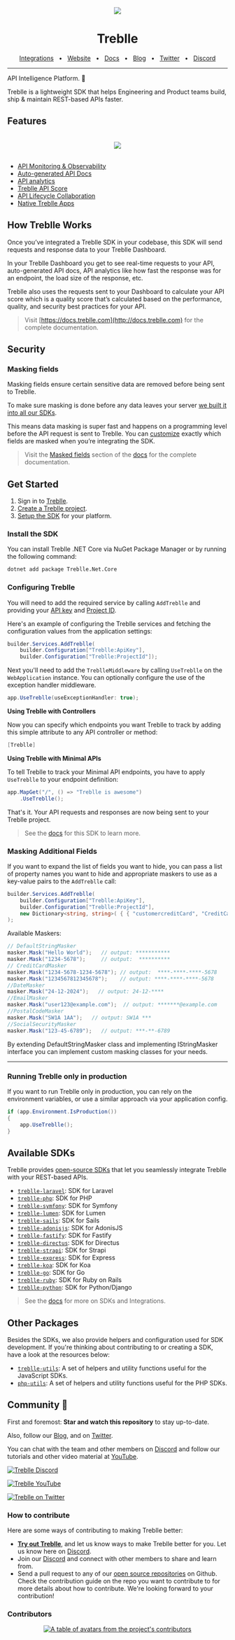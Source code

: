 <div align="center">
  <img src="https://github.com/user-attachments/assets/2c6cafdf-3b1d-4938-8f7a-5feac9c68404"/>
</div>
<div align="center">

# Treblle

<a href="https://docs.treblle.com/en/integrations" target="_blank">Integrations</a>
<span>&nbsp;&nbsp;•&nbsp;&nbsp;</span>
<a href="http://treblle.com/" target="_blank">Website</a>
<span>&nbsp;&nbsp;•&nbsp;&nbsp;</span>
<a href="https://docs.treblle.com" target="_blank">Docs</a>
<span>&nbsp;&nbsp;•&nbsp;&nbsp;</span>
<a href="https://blog.treblle.com" target="_blank">Blog</a>
<span>&nbsp;&nbsp;•&nbsp;&nbsp;</span>
<a href="https://twitter.com/treblleapi" target="_blank">Twitter</a>
<span>&nbsp;&nbsp;•&nbsp;&nbsp;</span>
<a href="https://treblle.com/chat" target="_blank">Discord</a>
<br />

  <hr />
</div>

API Intelligence Platform. 🚀

Treblle is a lightweight SDK that helps Engineering and Product teams build, ship & maintain REST-based APIs faster.

## Features

<div align="center">
  <br />
  <img src="https://github.com/user-attachments/assets/02cbc06a-0c8b-4077-b696-e0e73df8588c"/>
  <br />
  <br />
</div>

- [API Monitoring & Observability](https://www.treblle.com/features/api-monitoring-observability)
- [Auto-generated API Docs](https://www.treblle.com/features/auto-generated-api-docs)
- [API analytics](https://www.treblle.com/features/api-analytics)
- [Treblle API Score](https://www.treblle.com/features/api-quality-score)
- [API Lifecycle Collaboration](https://www.treblle.com/features/api-lifecycle)
- [Native Treblle Apps](https://www.treblle.com/features/native-apps)


## How Treblle Works
Once you’ve integrated a Treblle SDK in your codebase, this SDK will send requests and response data to your Treblle Dashboard.

In your Treblle Dashboard you get to see real-time requests to your API, auto-generated API docs, API analytics like how fast the response was for an endpoint, the load size of the response, etc.

Treblle also uses the requests sent to your Dashboard to calculate your API score which is a quality score that’s calculated based on the performance, quality, and security best practices for your API.

> Visit [https://docs.treblle.com](http://docs.treblle.com) for the complete documentation.

## Security

### Masking fields
Masking fields ensure certain sensitive data are removed before being sent to Treblle.

To make sure masking is done before any data leaves your server [we built it into all our SDKs](https://docs.treblle.com/en/security/masked-fields#fields-masked-by-default).

This means data masking is super fast and happens on a programming level before the API request is sent to Treblle. You can [customize](https://docs.treblle.com/en/security/masked-fields#custom-masked-fields) exactly which fields are masked when you’re integrating the SDK.

> Visit the [Masked fields](https://docs.treblle.com/en/security/masked-fields) section of the [docs](https://docs.sailscasts.com) for the complete documentation.


## Get Started

1. Sign in to [Treblle](https://platform.treblle.com).
2. [Create a Treblle project](https://docs.treblle.com/en/dashboard/projects#creating-a-project).
3. [Setup the SDK](#install-the-SDK) for your platform.

### Install the SDK

You can install Treblle .NET Core via NuGet Package Manager or by running the following command:

```bash
dotnet add package Treblle.Net.Core
```

### Configuring Treblle

You will need to add the required service by calling `AddTreblle` and providing your [API key](https://docs.treblle.com/en/dashboard#accessing-your-api-key) and [Project ID](https://docs.treblle.com/en/dashboard/projects#project-id).

Here's an example of configuring the Treblle services and fetching the configuration values from the application settings:

```csharp
builder.Services.AddTreblle(
    builder.Configuration["Treblle:ApiKey"],
    builder.Configuration["Treblle:ProjectId"]);
```

Next you'll need to add the `TreblleMiddleware` by calling `UseTreblle` on the `WebApplication` instance.
You can optionally configure the use of the exception handler middleware.

```csharp
app.UseTreblle(useExceptionHandler: true);
```

**Using Treblle with Controllers**

Now you can specify which endpoints you want Treblle to track by adding this simple attribute to any API controller or method:

```csharp
[Treblle]
```

**Using Treblle with Minimal APIs**

To tell Treblle to track your Minimal API endpoints, you have to apply `UseTreblle` to your endpoint definition:

```csharp
app.MapGet("/", () => "Treblle is awesome")
    .UseTreblle();
```

That's it. Your API requests and responses are now being sent to your Treblle project.

> See the [docs](https://docs.treblle.com/en/integrations/net-core) for this SDK to learn more.

### Masking Additional Fields

If you want to expand the list of fields you want to hide, you can pass a list of property names you want to hide and appropriate maskers to use as a key-value pairs to the `AddTreblle` call:

```csharp
builder.Services.AddTreblle(
    builder.Configuration["Treblle:ApiKey"],
    builder.Configuration["Treblle:ProjectId"],
    new Dictionary<string, string>( { { "customercreditCard", "CreditCardMasker" }, { "firstName", "DefaultStringMasker" } });
);
```

Available Maskers:
```csharp
// DefaultStringMasker
masker.Mask("Hello World");   // output: ***********
masker.Mask("1234-5678");     // output:  **********
// CreditCardMasker
masker.Mask("1234-5678-1234-5678"); // output:  ****-****-****-5678
masker.Mask("1234567812345678");    // output: ****-****-****-5678
//DateMasker
masker.Mask("24-12-2024");   // output: 24-12-****
//EmailMasker
masker.Mask("user123@example.com");  // output: *******@example.com
//PostalCodeMasker
masker.Mask("SW1A 1AA");   // output: SW1A ***
//SocialSecurityMasker
masker.Mask("123-45-6789");   // output: ***-**-6789
```

By extending DefaultStringMasker class and implementing IStringMasker interface you can implement custom masking classes for your needs.


---

### Running Treblle only in production

If you want to run Treblle only in production, you can rely on the environment variables, or use a similar approach via your application config.

```csharp
if (app.Environment.IsProduction())
{
    app.UseTreblle();
}
```

## Available SDKs

Treblle provides [open-source SDKs](https://docs.treblle.com/en/integrations) that let you seamlessly integrate Treblle with your REST-based APIs.

- [`treblle-laravel`](https://github.com/Treblle/treblle-laravel): SDK for Laravel
- [`treblle-php`](https://github.com/Treblle/treblle-php): SDK for PHP
- [`treblle-symfony`](https://github.com/Treblle/treblle-symfony): SDK for Symfony
- [`treblle-lumen`](https://github.com/Treblle/treblle-lumen): SDK for Lumen
- [`treblle-sails`](https://github.com/Treblle/treblle-sails): SDK for Sails
- [`treblle-adonisjs`](https://github.com/Treblle/treblle-adonisjs): SDK for AdonisJS
- [`treblle-fastify`](https://github.com/Treblle/treblle-fastify): SDK for Fastify
- [`treblle-directus`](https://github.com/Treblle/treblle-directus): SDK for Directus
- [`treblle-strapi`](https://github.com/Treblle/treblle-strapi): SDK for Strapi
- [`treblle-express`](https://github.com/Treblle/treblle-express): SDK for Express
- [`treblle-koa`](https://github.com/Treblle/treblle-koa): SDK for Koa
- [`treblle-go`](https://github.com/Treblle/treblle-go): SDK for Go
- [`treblle-ruby`](https://github.com/Treblle/treblle-ruby): SDK for Ruby on Rails
- [`treblle-python`](https://github.com/Treblle/treblle-python): SDK for Python/Django

> See the [docs](https://docs.treblle.com/en/integrations) for more on SDKs and Integrations.

## Other Packages

Besides the SDKs, we also provide helpers and configuration used for SDK
development. If you're thinking about contributing to or creating a SDK, have a look at the resources
below:

- [`treblle-utils`](https://github.com/Treblle/treblle-utils):  A set of helpers and
  utility functions useful for the JavaScript SDKs.
- [`php-utils`](https://github.com/Treblle/php-utils):   A set of helpers and
  utility functions useful for the PHP SDKs.

## Community 💙

First and foremost: **Star and watch this repository** to stay up-to-date.

Also, follow our [Blog](https://blog.treblle.com), and on [Twitter](https://twitter.com/treblleapi).

You can chat with the team and other members on [Discord](https://treblle.com/chat) and follow our tutorials and other video material at [YouTube](https://youtube.com/@treblle).

[![Treblle Discord](https://img.shields.io/badge/Treblle%20Discord-Join%20our%20Discord-F3F5FC?labelColor=7289DA&style=for-the-badge&logo=discord&logoColor=F3F5FC&link=https://treblle.com/chat)](https://treblle.com/chat)

[![Treblle YouTube](https://img.shields.io/badge/Treblle%20YouTube-Subscribe%20on%20YouTube-F3F5FC?labelColor=c4302b&style=for-the-badge&logo=YouTube&logoColor=F3F5FC&link=https://youtube.com/@treblle)](https://youtube.com/@treblle)

[![Treblle on Twitter](https://img.shields.io/badge/Treblle%20on%20Twitter-Follow%20Us-F3F5FC?labelColor=1DA1F2&style=for-the-badge&logo=Twitter&logoColor=F3F5FC&link=https://twitter.com/treblleapi)](https://twitter.com/treblleapi)

### How to contribute

Here are some ways of contributing to making Treblle better:

- **[Try out Treblle](https://docs.treblle.com/en/introduction#getting-started)**, and let us know ways to make Treblle better for you. Let us know here on [Discord](https://treblle.com/chat).
- Join our [Discord](https://treblle.com/chat) and connect with other members to share and learn from.
- Send a pull request to any of our [open source repositories](https://github.com/Treblle) on Github. Check the contribution guide on the repo you want to contribute to for more details about how to contribute. We're looking forward to your contribution!

### Contributors
<a href="https://github.com/Treblle/treblle-net-core/graphs/contributors">
  <p align="center">
    <img  src="https://contrib.rocks/image?repo=Treblle/treblle-net-core" alt="A table of avatars from the project's contributors" />
  </p>
</a>
